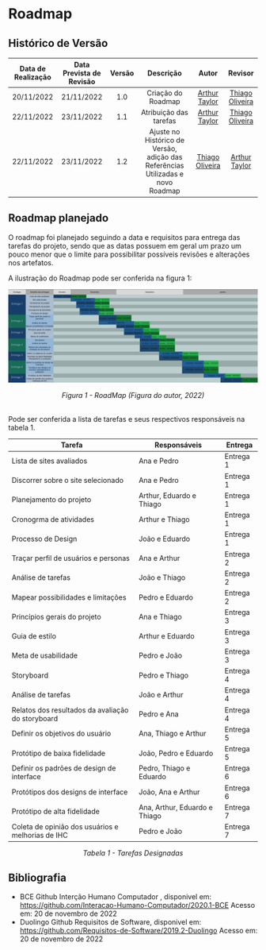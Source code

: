 # Roadmap 

## Histórico de Versão

|Data de Realização|Data Prevista de Revisão|Versão|Descrição|Autor|Revisor|
| :----------: | :------: | :-----------: | :---------: |:---------: | :---------: |
|20/11/2022| 21/11/2022|1.0|Criação do Roadmap|[Arthur Taylor](https://github.com/Eruel6)|[Thiago Oliveira](https://github.com/Thiab394)|
|22/11/2022| 23/11/2022|1.1|Atribuição das tarefas|[Arthur Taylor](https://github.com/Eruel6)|[Thiago Oliveira](https://github.com/Thiab394)|
|22/11/2022| 23/11/2022|1.2|Ajuste no Histórico de Versão, adição das Referências Utilizadas e novo Roadmap|[Thiago Oliveira](https://github.com/Thiab394)|[Arthur Taylor](https://github.com/Eruel6)|

## Roadmap planejado

O roadmap foi planejado seguindo a data e requisitos para entrega das tarefas do projeto, sendo que as datas possuem em geral um prazo um pouco menor que o limite para possibilitar possíveis revisões e alterações nos artefatos.

A ilustração do Roadmap pode ser conferida na figura 1:<br>

<center>

<img src="../../assets/images/IHCRoadmap.png" width="1000" ></img>

*Figura 1 - RoadMap (Figura do autor, 2022)*
<br></br>

</center>

Pode ser conferida a lista de tarefas e seus respectivos responsáveis na tabela 1.

<center>

| Tarefa | Responsáveis | Entrega |
| --- | --- | --- |
| Lista de sites avaliados | Ana e Pedro | Entrega 1 |
| Discorrer sobre o site selecionado | Ana e Pedro | Entrega 1 |
| Planejamento do projeto | Arthur, Eduardo e Thiago | Entrega 1 |
| Cronogrma de atividades | Arthur e Thiago | Entrega 1 |
| Processo de Design | João e Eduardo | Entrega 1 |
| Traçar perfil de usuários e personas | Ana e Arthur | Entrega 2 |
| Análise de tarefas | João e Thiago | Entrega 2 |
| Mapear possibilidades e limitações | Pedro e Eduardo | Entrega 2 |
| Princípios gerais do projeto | Ana e Thiago | Entrega 3 |
| Guia de estilo | Arthur e Eduardo | Entrega 3 |
| Meta de usabilidade | Pedro e João | Entrega 3 |
| Storyboard | Pedro e Thiago | Entrega 4 |
| Análise de tarefas | João e Arthur | Entrega 4 |
| Relatos dos resultados da avaliação do storyboard | Pedro e Ana | Entrega 4 |
| Definir os objetivos do usuário | Ana, Thiago e Arthur | Entrega 5 |
| Protótipo de baixa fidelidade | João, Pedro e Eduardo | Entrega 5 |
| Definir os padrões de design de interface | Pedro, Thiago e Eduardo| Entrega 6 |
| Protótipos dos designs de interface | João, Ana e Arthur | Entrega 6 |
|Protótipo de alta fidelidade | Ana, Arthur, Eduardo e Thiago | Entrega 7 |
| Coleta de opinião dos usuários e melhorias de IHC | Pedro e João  | Entrega 7 |

*Tabela 1 - Tarefas Designadas*

</center>

## Bibliografia
- BCE Github Interção Humano Computador , disponivel em: https://github.com/Interacao-Humano-Computador/2020.1-BCE Acesso em: 20 de novembro de 2022
- Duolingo Github Requisitos de Software, disponivel em: https://github.com/Requisitos-de-Software/2019.2-Duolingo Acesso em: 20 de novembro de 2022
